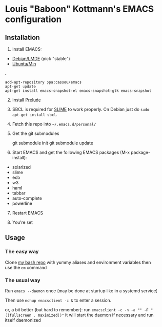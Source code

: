 # Louis "Baboon" Kottmann's EMACS configuration

## Installation

1) Install EMACS:

* [Debian/LMDE](http://emacs.naquadah.org/) (pick "stable")
* [Ubuntu/Min]( https://launchpad.net/~cassou/+archive/emacs)

.

    add-apt-repository ppa:cassou/emacs
    apt-get update
    apt-get install emacs-snapshot-el emacs-snapshot-gtk emacs-snapshot

2) Install [Prelude](https://github.com/bbatsov/prelude)

3) SBCL is required for [SLIME](http://www.cliki.net/SLIME%20Features) to work properly. On Debian just do `sudo apt-get install sbcl`.

4) Fetch this repo into `~/.emacs.d/personal/`

5) Get the git submodules

    git submodule init
    git submodule update

6) Start EMACS and get the following EMACS packages (M-x package-install):

* solarized
* slime
* ecb
* w3
* haml
* tabbar
* auto-complete
* powerline

7) Restart EMACS

8) You're set

## Usage

### The easy way

Clone [my bash repo](https://bitbucket.org/louis_kottmann/bash) with yummy aliases and environment variables then use the `em` command

### The usual way

Run `emacs --daemon` once (may be done at startup like in a systemd service)

Then use `nohup emacsclient -c &` to enter a session.

or, a bit better (but hard to remember):
run `emacsclient -c -n -a "" -F "((fullscreen . maximized))"`
it will start the daemon if necessary and run itself daemonized
